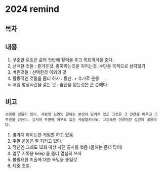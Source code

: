 # 2024 remind

## 목차

## 내용

1. 꾸준한 로깅은 삶의 전반에 활력을 주고 목표의식을 준다.
2. 선택한 것들 : 즐거운것. 좋아하는것을 지키는것. 수단을 목적으로 삼지않기
3. 버린것들 : 선택한것 이외의 것
4. 활동적인 것들을 좀더 하자 : 등산. + 추가로 운동
5. 매일 명상시간을 갖는 것 : 습관을 잃는것은 큰 손해다.


## 비고

```text
선명한 것들이 있다. 사람의 심연의 끝에는 본성이 담겨져 있고 그것은 그 인간을 이루고 그 주변을 만든다. 심지어 주변에 아무도 없는 사람일지라도. 그것또한 이루어진 심연의 내용이다.
```

1. 몇가지 라이트한 게임만 하고 있음
2. 주말 운동은 잘 지키고 있다.
3. 작년엔 그래도 12회 이상 사진 출사를 했음 (올해는 좀더 많이)
4. 업무 기록용 keep 을 좀더 열심히 쓰자
5. 불필요한 지출에 대한 욕망을 줄일것
6. 체중 조절.
